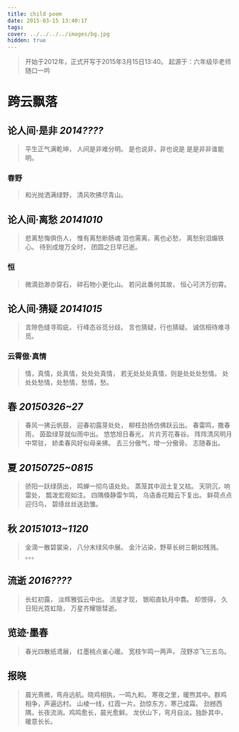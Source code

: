 ```yaml
---
title: child poem
date: 2015-03-15 13:40:17
tags:
cover: ../../../../images/bg.jpg
hidden: true 
---
```

> 开始于2012年，正式开写于2015年3月15日13:40。
> 起源于：六年级毕老师随口一吟

# 跨云飘落

## 论人间·是非 *2014????*

> 平生正气满乾坤，
人间是非难分明。
是也说非，非也说是
是是非非谁能明。

### 春野

> 和光抛洒满绿野，
清风吹拂尽青山。

## 论人间·离愁 *20141010*

> 悲离愁悔俱伤人，
惟有离愁断肠魂
泪也需离，离也必愁，
离愁别泪煽铁心。
待到成煌万全时，
团圆之日早已逝。
### 恒
> 微滴劲渺亦穿石，
碎石物小更化山。
若问此番何其故，
恒心可济万仞霄。

## 论人间·猜疑 *20141015*
> 言隙色缝寻瑕疵，
行峰态谷觅分歧。
言也猜疑，行也猜疑。
诚信相待难寻觅。

### 云霄傲·真情
> 情，真情，处真情，处处处真情，
若无处处处真情，则是处处处愁情。
处处处愁情，处愁情，愁情，愁。

## 春  *20150326~27*

> 春风一拂云帆鼓，
迎春初露芽处处，
柳枝劲扬仿佛跃云出。
春雷鸣，撒春雨，
茵盈绿芽就似雨中出。
悠悠旭日春光，
片片芳花春谷。
阵阵清风明月中常驻，
娇柔春风好似母亲拂。
去三分傲气，增一分傲骨。
志随春出。

## 夏 *20150725~0815*
> 骄阳一跃绿荫出，
鸣蝉一彻鸟语处处。
蒸笼其中润土复又枯。
天阴沉，响雷处，
瓢泼宏观如注。
四隅倏静雷乍鸣，
乌语香花黯云下复出。
鲜荷点点迎归鸟，
碧绦丝丝送劲雏。

## 秋 *20151013~1120*
> 金滴一散碧裳染，
八分末绿风中展。
金汁沾染，野草长树三朝如残溅。
。。。

## 流逝 *2016????*

> 长虹初露，
淡辉雅弧云中出。
流星才现，
银昭直轨月中翥。
却恨得，
久日阳光霓虹隐，
万星齐耀银彗逝。

## 览迹·墨春

> 春光四散纸鸢展，
红墨桃点雀心暖。
宽枝乍鸣一两声，
茂野凉飞三五鸟。

## 报晓

> 晨光熹微，弯舟远航。晓鸡相执，一鸣九和。
寒夜之里，暖煦其中。群鸡相争，声遍远村。
山棱一线，红霞一片。劲惊东方，寒己成霜。
劲撼西隅，长夜流淌。鸡鸣愈长，晨光愈鲜。
龙伏山下，弯月自淡。独卧其中，暖意长长。
